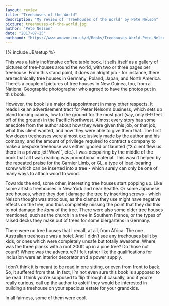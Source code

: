 ```yaml
---
layout: review
title: "Treehouses of the World"
description: "My review of 'Treehouses of the World' by Pete Nelson"
picture: treehouses-of-the-world.jpg
author: "Pete Nelson"
date: "2017-07-25"
outbound: "https://www.amazon.co.uk/d/Books/Treehouses-World-Pete-Nelson/0810949520"
---
```

{% include JB/setup %}

This was a fairly inoffensive coffee table book. It sells itself as a gallery of pictures of tree-houses around the world, with two or three pages per treehouse. From this stand point, it does  an alright job - for instance, there are technically tree houses in Germany, Poland, Japan, and North America. There’s a couple of pictures of tree houses in New Guinea, too, from a National Geographic photographer who agreed to have the photos put in this book.   
  
However, the book is a major disappointment in many other respects. It reads like an advertisement tract for Peter Nelson’s business, which sets up bland looking cabins, low to the ground for the most part (say, only 6-9 feet off of the ground) in the Pacific Northwest. Almost every story has some anecdote from the author about how they were given this job, or that job, what this client wanted, and how they were able to give them that. The first few dozen treehouses were almost exclusively made by the author and his company, and the amount of privilege required to contract a company to make a bespoke treehouse was either ignored or flaunted (“X client flew us there in a private jet! Wow!”, etc.). I was despairing by the middle of the book that all I was reading was promotional material.  This wasn’t helped by the repeated praise for the Garnier Limb, or GL, a type of load-bearing screw which can be inserted into a tree - which surely can only be one of many ways to attach wood to wood.  
  
Towards the end, some other, interesting tree houses start popping up. Like some artistic treehouses in New York and near Seattle. Or some Japanese tree houses, where they don’t damage the tree by inserting screws - which Nelson thought was atrocious, as the clamps they use might have negative effects on the tree, and thus completely missing the point that they did this to not damage the _kami_ of the tree. There were also some older tree houses mentioned, such as the church in a tree in Southern France, or the types of raised decks they make out of trees for some biergartens in Germany.

There were no tree houses that I recall, at all, from Africa. The one Australian treehouse was a hotel. And I didn’t see any treehouses built by kids, or ones which were completely unsafe but totally awesome. Where was the three planks with a roof 200ft up in a pine tree? Do those not count? Where was the adventure? I felt rather like the qualifications for inclusion were an interior decorator and a power supply.
  
I don't think it is meant to be read in one sitting, or even from front to back. So, it suffered from that. In fact, I’m not even sure this book is supposed to be read. I think you’re supposed to flip through it casually, and if you’re really curious, call up the author to ask if they would be interested in building a treehouse on your spacious estate for your grandkids.   

In all fairness, some of them were cool.
